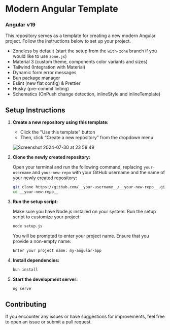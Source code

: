 # Modern Angular Template

### Angular v19

This repository serves as a template for creating a new modern Angular project. Follow the instructions below to set up your project.

- Zoneless by default (start the setup from the `with-zone` branch if you would like to use `zone.js`)
- Material 3 (custom theme, components color variants and sizes)
- Tailwind (Integration with Material)
- Dynamic form error messages
- Bun package manager
- Eslint (new flat config) & Prettier
- Husky (pre-commit linting)
- Schematics (OnPush change detection, inlineStyle and inlineTemplate)

## Setup Instructions

1. **Create a new repository using this template:**

   - Click the "Use this template" button
   - Then, click “Create a new repository” from the dropdown menu

   ![Screenshot 2024-07-30 at 23 58 49](https://github.com/user-attachments/assets/17bff38b-6c27-47f1-8294-69617c01c836)

2. **Clone the newly created repository:**

   Open your terminal and run the following command, replacing `your-username` and `your-new-repo` with your GitHub username and the name of your newly created repository:

   ```sh
   git clone https://github.com/__your-username__/__your-new-repo__.git
   cd __your-new-repo__
   ```

3. **Run the setup script:**

   Make sure you have Node.js installed on your system. Run the setup script to customize your project:

   ```sh
   node setup.js
   ```

   You will be prompted to enter your project name. Ensure that you provide a non-empty name:

   ```sh
   Enter your project name: my-angular-app
   ```

4. **Install dependencies:**

   ```sh
   bun install
   ```

5. **Start the development server:**

   ```sh
   ng serve
   ```

## Contributing

If you encounter any issues or have suggestions for improvements, feel free to open an issue or submit a pull request.
